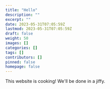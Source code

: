 ```yaml
---
title: "Hello"
description: ""
excerpt: ""
date: 2023-05-31T07:05:59Z
lastmod: 2023-05-31T07:05:59Z
draft: false
weight: 50
images: []
categories: []
tags: []
contributors: []
pinned: false
homepage: false
---
```


This website is cooking! We'll be done in a jiffy.
